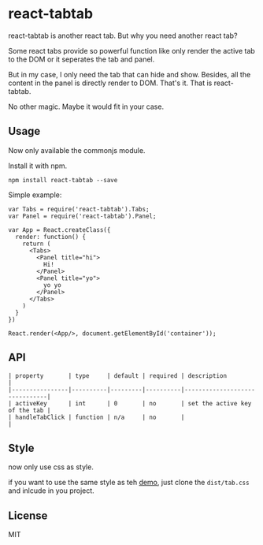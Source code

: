 # react-tabtab

react-tabtab is another react tab. But why you need another react tab?

Some react tabs provide so powerful function like only render the active tab to the DOM or it seperates the tab and panel.

But in my case, I only need the tab that can hide and show. Besides, all the content in the panel is directly render to DOM. That's it. That is react-tabtab.

No other magic. Maybe it would fit in your case.

## Usage

Now only available the commonjs module.

Install it with npm.

    npm install react-tabtab --save

Simple example:

    var Tabs = require('react-tabtab').Tabs;
    var Panel = require('react-tabtab').Panel;

    var App = React.createClass({
      render: function() {
        return (
          <Tabs>
            <Panel title="hi">
              Hi!
            </Panel>
            <Panel title="yo">
              yo yo
            </Panel>
          </Tabs>
        )
      }
    })

    React.render(<App/>, document.getElementById('container'));


## API
    
    | property       | type     | default | required | description                   |
    |----------------|----------|---------|----------|-------------------------------|
    | activeKey      | int      | 0       | no       | set the active key of the tab |
    | handleTabClick | function | n/a     | no       |                               |


## Style

now only use css as style.

if you want to use the same style as teh [demo](), just clone the `dist/tab.css` and inlcude in you project.

    

## License

MIT
